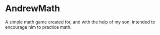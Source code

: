 # AndrewMath

A simple math game created for, and with the help of my son, intended to encourage him to practice math.
